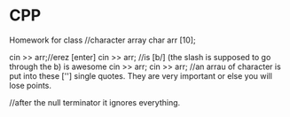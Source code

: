 # CPP

Homework for class
//character array 
char arr [10];

cin >> arr;//erez [enter]
cin >> arr; //is [b/] (the slash is supposed to go through the b) is awesome
cin >> arr; 
cin >> arr;
  //an arrau of character is put into these [''] single quotes. They are very important or else you will lose points. 

//after the null terminator it ignores everything. 
